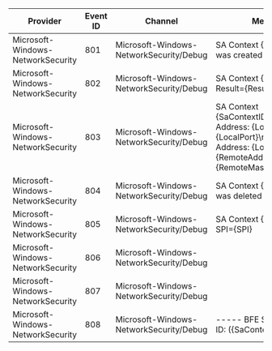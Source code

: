 Provider                           |  Event ID  |  Channel                                  |  Message
-----------------------------------|------------|-------------------------------------------|----------------------------------------------------------------------------------------------------------------------------------------
Microsoft-Windows-NetworkSecurity  |  801       |  Microsoft-Windows-NetworkSecurity/Debug  |  SA Context {SaContextID} was created
Microsoft-Windows-NetworkSecurity  |  802       |  Microsoft-Windows-NetworkSecurity/Debug  |  SA Context {SaContextID}: Result={Result}
Microsoft-Windows-NetworkSecurity  |  803       |  Microsoft-Windows-NetworkSecurity/Debug  |  SA Context {SaContextID}:\nLocal Address: {LocalAddr}:{LocalPort}\nRemote Address: {LocalMask}:{RemoteAddress}\nProtocol: {RemoteMask}
Microsoft-Windows-NetworkSecurity  |  804       |  Microsoft-Windows-NetworkSecurity/Debug  |  SA Context {SaContextID} was deleted
Microsoft-Windows-NetworkSecurity  |  805       |  Microsoft-Windows-NetworkSecurity/Debug  |  SA Context {SaContextID}: SPI={SPI}
Microsoft-Windows-NetworkSecurity  |  806       |  Microsoft-Windows-NetworkSecurity/Debug  |
Microsoft-Windows-NetworkSecurity  |  807       |  Microsoft-Windows-NetworkSecurity/Debug  |
Microsoft-Windows-NetworkSecurity  |  808       |  Microsoft-Windows-NetworkSecurity/Debug  |  ----- BFE SA CONTEXT ID: ({SaContextID}) -----
